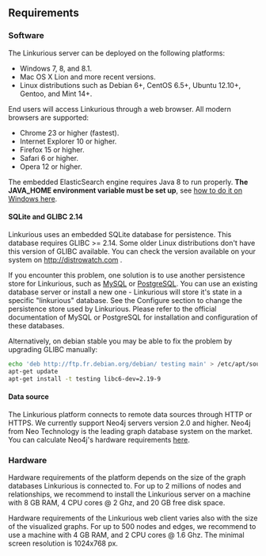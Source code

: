 ## Requirements

### Software
 
The Linkurious server can be deployed on the following platforms:
* Windows 7, 8, and 8.1.
* Mac OS X Lion and more recent versions.
* Linux distributions such as Debian 6+, CentOS 6.5+, Ubuntu 12.10+, Gentoo, and Mint 14+.

End users will access Linkurious through a web browser. All modern browsers are supported:
* Chrome 23 or higher (fastest).
* Internet Explorer 10 or higher.
* Firefox 15 or higher.
* Safari 6 or higher.
* Opera 12 or higher.

The embedded ElasticSearch engine requires Java 8 to run properly.
**The JAVA_HOME environment variable must be set up**, see [how to do it on Windows here](http://docs.oracle.com/cd/E19182-01/820-7851/inst_cli_jdk_javahome_t/index.html).

#### SQLite and GLIBC 2.14

Linkurious uses an embedded SQLite database for persistence. This database requires GLIBC >= 2.14.
Some older Linux distributions don't have this version of GLIBC available. You can check the version available on your system on http://distrowatch.com .

If you encounter this problem, one solution is to use another persistence store for Linkurious, such as [MySQL](https://www.mysql.fr/) or [PostgreSQL](http://www.postgresql.org/).
You can use an existing database server or install a new one - Linkurious will store it's state in a specific "linkurious" database.
See the Configure section to change the persistence store used by Linkurious. Please refer to the official documentation of MySQL or PostgreSQL for installation and configuration of these databases.

Alternatively, on debian stable you may be able to fix the problem by upgrading GLIBC manually:

```Bash
echo 'deb http://ftp.fr.debian.org/debian/ testing main' > /etc/apt/sources.list
apt-get update
apt-get install -t testing libc6-dev=2.19-9
```

#### Data source

The Linkurious platform connects to remote data sources through HTTP or HTTPS. We currently support Neo4j servers version 2.0 and higher. Neo4j from Neo Technology is the leading graph database system on the market. You can calculate Neo4j's hardware requirements [here](http://neo4j.com/developer/guide-sizing-and-hardware-calculator/).

### Hardware

Hardware requirements of the platform depends on the size of the graph databases Linkurious is connected to. For up to 2 millions of nodes and relationships, we recommend to install the Linkurious server on a machine with 8 GB RAM, 4 CPU cores @ 2 Ghz, and 20 GB free disk space.

Hardware requirements of the Linkurious web client varies also with the size of the visualized graphs. For up to 500 nodes and edges, we recommend to use a machine with 4 GB RAM, and 2 CPU cores @ 1.6 Ghz. The minimal screen resolution is 1024x768 px.

